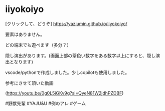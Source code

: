 # iiyokoiyo

[クリックして、どうぞ] https://yaziumin.github.io/iiyokoiyo/

要素はありません。

どの端末でも遊べます（多分？）

隠し演出があります。(画面上部の茶色い数字をある数字以上にすると、隠し演出となります)

vscode/pythonで作成しました。少しcopilotも使用しました。

参考にさせて頂いた動画

(https://youtu.be/0g0L5iGKv9g?si=QyeN81W2jdhPZDBF)

#野獣先輩 #YAJU&U #例のアレ #ゲーム
